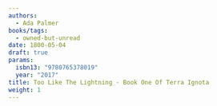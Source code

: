```yaml
---
authors:
  - Ada Palmer
books/tags:
  - owned-but-unread
date: 1800-05-04
draft: true
params:
  isbn13: "9780765378019"
  year: "2017"
title: Too Like The Lightning - Book One Of Terra Ignota
weight: 1
---
```


<!--more-->
